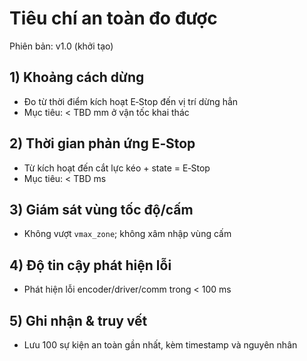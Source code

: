 # Tiêu chí an toàn đo được

Phiên bản: v1.0 (khởi tạo)

## 1) Khoảng cách dừng
- Đo từ thời điểm kích hoạt E‑Stop đến vị trí dừng hẳn
- Mục tiêu: < TBD mm ở vận tốc khai thác

## 2) Thời gian phản ứng E‑Stop
- Từ kích hoạt đến cắt lực kéo + state = E‑Stop
- Mục tiêu: < TBD ms

## 3) Giám sát vùng tốc độ/cấm
- Không vượt `vmax_zone`; không xâm nhập vùng cấm

## 4) Độ tin cậy phát hiện lỗi
- Phát hiện lỗi encoder/driver/comm trong < 100 ms

## 5) Ghi nhận & truy vết
- Lưu 100 sự kiện an toàn gần nhất, kèm timestamp và nguyên nhân
